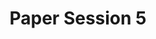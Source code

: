 ---
slug: paper-session-5
type: event
event_type: Paper Session
title: Paper Session 5
venue: VOGELFREI
status: ready
date_time: Thursday, April 19th, 11:30
schedule:
    -   time: t11:30
        item: $live-coding-and-education-a-practical-experience
    -   time: t11:50
        item: $towards-another-transdiscipline-art-techno-science-and-as-and
    -   time: t12:10
        item: $the-meaning-of-live-from-art-without-audience-to-programs-users
    -   time: t12:30
        item: Questions & Discussion
---